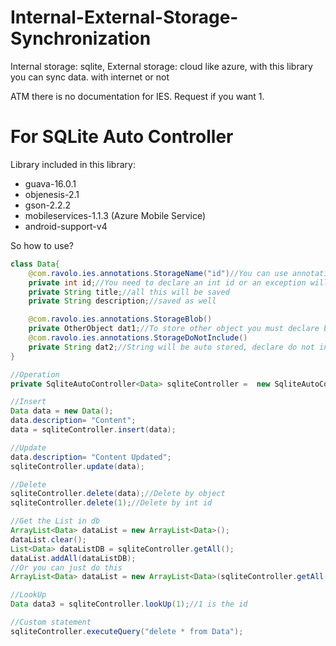 Internal-External-Storage-Synchronization
=========================================

Internal storage: sqlite, External storage: cloud like azure, with this library you can sync data. with internet or not

ATM there is no documentation for IES. Request if you want 1.

For SQLite Auto Controller
==========================
Library included in this library:
* guava-16.0.1
* objenesis-2.1
* gson-2.2.2
* mobileservices-1.1.3 (Azure Mobile Service)
* android-support-v4

So how to use?

```java
class Data{
    @com.ravolo.ies.annotations.StorageName("id")//You can use annotations to declare
    private int id;//You need to declare an int id or an exception will be thrown
    private String title;//all this will be saved
    private String description;//saved as well

    @com.ravolo.ies.annotations.StorageBlob()
    private OtherObject dat1;//To store other object you must declare blob
    @com.ravolo.ies.annotations.StorageDoNotInclude()
    private String dat2;//String will be auto stored, declare do not include if you don't want to
}

//Operation
private SqliteAutoController<Data> sqliteController =  new SqliteAutoController<Data>(MyActivity.this, Data.class, 1);//change the version number > (1) if structure of the class change

//Insert
Data data = new Data();
data.description= "Content";
data = sqliteController.insert(data);

//Update
data.description= "Content Updated";
sqliteController.update(data);

//Delete
sqliteController.delete(data);//Delete by object
sqliteController.delete(1);//Delete by int id

//Get the List in db
ArrayList<Data> dataList = new ArrayList<Data>();
dataList.clear();
List<Data> dataListDB = sqliteController.getAll();
dataList.addAll(dataListDB);
//Or you can just do this
ArrayList<Data> dataList = new ArrayList<Data>(sqliteController.getAll());

//LookUp
Data data3 = sqliteController.lookUp(1);//1 is the id

//Custom statement
sqliteController.executeQuery("delete * from Data");
```
